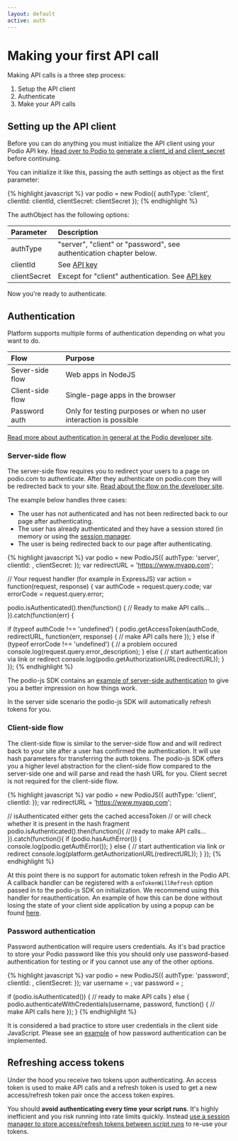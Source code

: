 ```yaml
---
layout: default
active: auth
---
```

# Making your first API call
Making API calls is a three step process:

1. Setup the API client
2. Authenticate
3. Make your API calls

## Setting up the API client
Before you can do anything you must initialize the API client using your Podio API key. [Head over to Podio to generate a client_id and client_secret](https://podio.com/settings/api) before continuing.

You can initialize it like this, passing the auth settings as object as the first parameter:

{% highlight javascript %}
var podio = new Podio({ 
  authType: 'client', 
  clientId: clientId, 
  clientSecret: clientSecret 
});
{% endhighlight %}

The authObject has the following options:

Parameter      | Description
:------------- | :-------------
authType       | "server", "client" or "password", see authentication chapter below.
clientId       | See [API key](https://podio.com/settings/api)
clientSecret   | Except for "client" authentication. See [API key](https://podio.com/settings/api)

Now you're ready to authenticate.

## Authentication
Platform supports multiple forms of authentication depending on what you want to do.

Flow             | Purpose
:----------------| :------
Sever-side flow  | Web apps in NodeJS
Client-side flow | Single-page apps in the browser
Password auth    | Only for testing purposes or when no user interaction is possible

[Read more about authentication in general at the Podio developer site](https://developers.podio.com/authentication).

### Server-side flow
The server-side flow requires you to redirect your users to a page on podio.com to authenticate. After they authenticate on podio.com they will be redirected back to your site. [Read about the flow on the developer site](https://developers.podio.com/authentication/server_side).

The example below handles three cases:

* The user has not authenticated and has not been redirected back to our page after authenticating.
* The user has already authenticated and they have a session stored (in memory or using the [session manager]({{site.baseurl}}/sessions).
* The user is being redirected back to our page after authenticating.

{% highlight javascript %}
var podio = new PodioJS({
  authType: 'server', 
  clientId: <your client id>, 
  clientSecret: <your client secret> 
});
var redirectURL = 'https://www.myapp.com';

// Your request handler (for example in ExpressJS)
var action = function(request, response) {
var authCode = request.query.code;
var errorCode = request.query.error;

podio.isAuthenticated().then(function() {
  // Ready to make API calls...
}).catch(function(err) {

  if (typeof authCode !== 'undefined') {
    podio.getAccessToken(authCode, redirectURL, function(err, response) {
      // make API calls here 
    }); 
  } else if (typeof errorCode !== 'undefined') {
    // a problem occured
    console.log(request.query.error_description);
  } else {
    // start authentication via link or redirect
    console.log(podio.getAuthorizationURL(redirectURL));
  }
});
{% endhighlight %}

The podio-js SDK contains an [example of server-side authentication](https://github.com/podio/podio-js/tree/master/examples/server_auth) to give you a better impression on how things work.

In the server side scenario the podio-js SDK will automatically refresh tokens for you.

### Client-side flow

The client-side flow is similar to the server-side flow and and will redirect back to your site after a user has confirmed 
the authentication. It will use hash parameters for transferring the auth tokens. The podio-js SDK offers you a higher level abstraction for the client-side flow compared to the server-side one and will parse and read the hash URL for you. Client secret is not required for the client-side flow.

{% highlight javascript %}
var podio = new PodioJS({ authType: 'client', clientId: <your client id> });
var redirectURL = 'https://www.myapp.com';

// isAuthenticated either gets the cached accessToken 
// or will check whether it is present in the hash fragment
podio.isAuthenticated().then(function(){
  // ready to make API calls...
}).catch(function(){
  if (podio.hasAuthError()) {
    console.log(podio.getAuthError());
  } else {
    // start authentication via link or redirect
    console.log(platform.getAuthorizationURL(redirectURL));
  }
});
{% endhighlight %}

At this point there is no support for automatic token refresh in the Podio API. A callback handler can be registered with a `onTokenWillRefresh` option passed in to the podio-js SDK on initialization. We recommend using this handler
for reauthentication. An example of how this can be done without losing the state of your client side application by using a popup can be found [here](https://github.com/podio/podio-js/tree/master/examples/client_auth).

### Password authentication
Password authentication will require users credentials. As it's bad practice to store your Podio password like this you should only use password-based authentication for testing or if you cannot use any of the other options.

{% highlight javascript %}
var podio = new PodioJS({
  authType: 'password', 
  clientId: <your client id>, 
  clientSecret: <your client secret> 
});
var username = <your username>;
var password = <your password>;

if (podio.isAuthenticated()) {
  // ready to make API calls
} else {
  podio.authenticateWithCredentials(username, password, function() {
    // make API calls here
  });
}
{% endhighlight %}

It is considered a bad practice to store user credentials in the client side JavaScript. Please see an [example](https://github.com/podio/podio-js/tree/master/examples/password_auth) of how password authentication can be implemented.

## Refreshing access tokens
Under the hood you receive two tokens upon authenticating. An access token is used to make API calls and a refresh token is used to get a new access/refresh token pair once the access token expires.

You should **avoid authenticating every time your script runs**. It's highly inefficient and you risk running into rate limits quickly. Instead [use a session manager to store access/refresh tokens between script runs]({{site.baseurl}}/sessions) to re-use your tokens.
